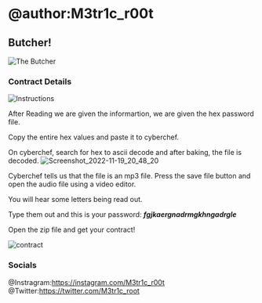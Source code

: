 # @author:M3tr1c_r00t
## Butcher!
![The Butcher](https://user-images.githubusercontent.com/99975622/202863973-dea56065-971c-4d83-aa89-1ad7a9b04b80.jpg)

### Contract Details

![Instructions](https://user-images.githubusercontent.com/99975622/202864000-3dea4340-1188-437c-952c-1da9c68be03a.png)

After Reading we are given the informartion, we are given the hex password file.

Copy the entire hex values and paste it to cyberchef.

On cyberchef, search for  hex to ascii decode and after baking, the file is decoded.
![Screenshot_2022-11-19_20_48_20](https://user-images.githubusercontent.com/99975622/202864524-0745ca51-0009-47c5-9c44-7173c44ba9ab.png)


Cyberchef tells us that the file is an mp3 file. Press the save file button and open the audio file using a video editor.

You will hear some letters being read out. 

Type them out and this is your password:
**_fgjkaergnadrmgkhngadrgle_**

Open the zip file and get your contract!

![contract](https://user-images.githubusercontent.com/99975622/202864219-0c6eb171-cd8d-4362-8c9b-f5ce1a23e44a.png)
### Socials
@Instragram:https://instagram.com/M3tr1c_r00t
<br>@Twitter:https://twitter.com/M3tr1c_root
